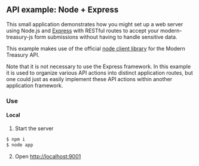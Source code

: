 ## API example: Node + Express

This small application demonstrates how you might set up a web server
using Node.js and [Express][express] with RESTful routes to accept your modern-treasury-js
form submissions without having to handle sensitive data.

This example makes use of the official [node client library][client] for the Modern Treasury API.

Note that it is not necessary to use the Express framework. In this example it is
used to organize various API actions into distinct application routes, but one
could just as easily implement these API actions within another application
framework.

### Use

#### Local

1. Start the server

  ```bash
  $ npm i
  $ node app
  ```
2. Open [http://localhost:9001](http://localhost:9001)

[express]: https://expressjs.com/
[client]: https://github.com/Modern-Treasury/modern-treasury-node